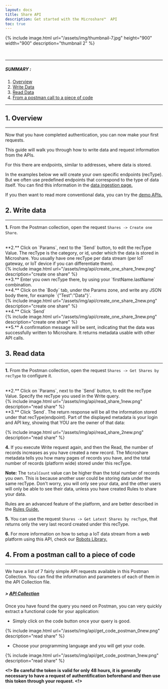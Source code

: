 ```yaml
---
layout: docs
title: Share API
description: Get started with the Microshare™  API 
toc: true
---
```







{% include image.html url="/assets/img/thumbnail-7.jpg" height="900" width="900" description="thumbnail 2" %}


<br>

---------------------------------------

##### SUMMARY : 

1. [Overview](./#1-overview)
2. [Write Data](./#2-write-data)
3. [Read Data](./#3-read-data)
4. [From a postman call to a piece of code](./#4-from-a-postman-call-to-a-piece-of-code)

---------------------------------------

## 1. Overview
---------------------------------------

Now that you have completed authentication, you can now make your first requests.

This guide will walk you through how to write data and request information from the APIs. 

For this there are endpoints, similar to addresses, where data is stored. 

In the examples below we will create your own specific endpoints (recType). But we often use predefined endpoints that correspond to the type of data itself. You can find this information in the [data ingestion page.](/docs/2/technical/microshare-platform-advanced/data-ingestion/)

If you then want to read more conventional data, you can try the [demo APIs.](/docs/2/technical/api/quick-start/#4-demo-api) 



## 2. Write data
---------------------------------------

**1.** From the Postman collection, open the request `Shares -> Create one Share`.

<br>
**2.** Click on `Params`, next to the `Send` button, to edit the recType Value. The recType is the category, or id, under which the data is stored in Microshare. You usually have one recType per data stream (per IoT gateway, or IoT device if you can differentiate them).

<br>
{% include image.html url="/assets/img/api/create_one_share_1new.png" description="create one share" %}

<br>
**3.** Enter you own recType there, by using your `firstName.lastName` combination.

<br>
**4.** Click on the `Body` tab, under the Params zone, and write any JSON body there, for example `{"Test":"Data"}`.

<br>
{% include image.html url="/assets/img/api/create_one_share_2new.png" description="create one share" %}

<br>
**4.** Click `Send`

<br>
{% include image.html url="/assets/img/api/create_one_share_3new.png" description="create one share" %}

<br>
**5.** A confirmation message will be sent, indicating that the data was successfully written to Microshare. It returns metadata usable with other API calls.



## 3. Read data
---------------------------------------

**1.** From the Postman collection, open the request `Shares -> Get Shares by recType` to configure it.

<br>
**2.** Click on `Params`, next to the `Send` button, to edit the recType Value. Specify the recType you used in the Write query.

<br>
{% include image.html url="/assets/img/api/read_share_1new.png" description="read share" %}

<br>
**3.** Click `Send`. The return response will be all the information stored under that recType(endpoint). Part of the displayed metadata is your login and API key, showing that YOU are the owner of that data:

{% include image.html url="/assets/img/api/read_share_2new.png" description="read share" %}

**4.** If you execute Write request again, and then the Read, the number of records increases as you have created a new record. The Microshare metadata tells you how many pages of records you have, and the total number of records (platform wide) stored under this recType.

**Note:** The `totalCount` value can be higher than the total number of records you own.  This is because another user could be storing data under the same recType. Don't worry, you will only see your data, and the other users will only be able to see their data, unless you have created Rules to share your data.

Rules are an advanced feature of the platform, and are better described in the [Rules Guide.](/docs/2/technical/microshare-platform/rules-guide)

**5.** You can use the request `Shares -> Get Latest Shares by recType`, that returns only the very last record created under this recType.

**6.** For more information on how to setup a IoT data stream from a web platform using this API, check our [Robots Library.](docs/2/technical/microshare-platform-advanced/robots-library/)



## 4. From a postman call to a piece of code
---------------------------------------

We have a list of 7 fairly simple API requests available in this Postman Collection. You can find the information and parameters of each of them in the API Collection file.

##### > [API Collection](../api-collection)

Once you have found the query you need on Postman, you can very quickly extract a functional code for your application: 

- Simply click on the code button once your query is good. 

{% include image.html url="/assets/img/api/get_code_postman_0new.png" description="read share" %}

- Choose your programming language and you will get your code. 

{% include image.html url="/assets/img/api/get_code_postman_1new.png" description="read share" %}


**<!> Be careful the token is valid for only 48 hours, it is generally necessary to have a request of authentification beforehand and then use this token through your request. <!>**

 